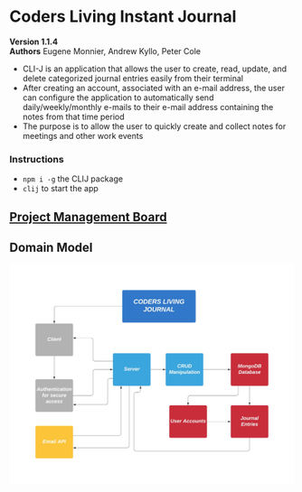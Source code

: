 
# Coders Living Instant Journal
__Version 1.1.4__  
__Authors__ Eugene Monnier, Andrew Kyllo, Peter Cole  
- CLI-J is an application that allows the user to create, read, update, and delete categorized journal entries easily from their terminal
- After creating an account, associated with an e-mail address, the user can configure the application to automatically send daily/weekly/monthly e-mails to their e-mail address containing the notes from that time period
- The purpose is to allow the user to quickly create and collect notes for meetings and other work events

### Instructions
- `npm i -g` the CLIJ package
- `clij` to start the app

## [Project Management Board](https://github.com/Coders-Living-Instant-Work-Journal/coders-living-instant-journal-client/projects/1)

## Domain Model
![CLI-J Domain Model](./assets/coders-living-instant-journal-dom.jpeg)

